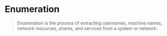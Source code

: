 # Enumeration
> Enumeration is the process of extracting usernames, machine names, network resources, shares, and services from a system or network.



